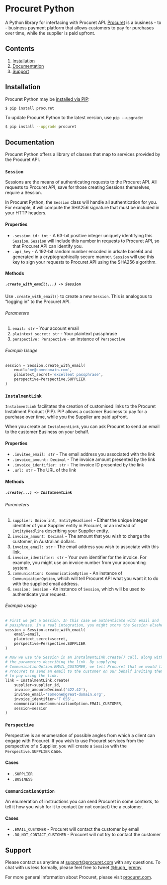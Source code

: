 # Procuret Python

A Python library for interfacing with Procuret API.
[Procuret](https://procuret.com) is a
business - to - business payment platform that allows customers to pay
for purchases over time, while the supplier is paid upfront.

## Contents

1. [Installation](#installation)
2. [Documentation](#documentation)
3. [Support](#support)

## Installation

Procuret Python may be [installed via PIP](https://pypi.org/project/procuret):

```bash
$ pip install procuret
```

To update Procuret Python to the latest version, use `pip --upgrade`:

```bash
$ pip install --upgrade procuret
```

## Documentation

Procuret Python offers a library of classes that map to services provided
by the Procuret API.

### `Session`

Sessions are the means of authenticating requests to the Procuret API. All
requests to Procuret API, save for those creating Sessions themselves, require
a Session.

In Procuret Python, the `Session` class will handle all authentication for you.
For example, it will compute the SHA256 signature that must be included
in your HTTP headers.

#### Properties

- `.session_id: int` - A 63-bit positive integer uniquely identifying this
`Session`. `Session` will include this number in requests to Procuret API, so
that Procuret API can identify you.
- `.api_key` - A 192-bit random number encoded in urlsafe base64 and generated
in a cryptographically secure manner. `Session` will use this key to sign your
requests to Procuret API using the SHA256 algorithm.

#### Methods

##### `.create_with_email(...) -> Session`

Use `.create_with_email()` to create a new `Session`. This is analogous to
"logging in" to the Procuret API.

###### Parameters

1. `email: str` - Your account email
2. `plaintext_secret: str` - Your plaintext passphrase
3. `perspective: Perspective` - an instance of `Perspective`

###### Example Usage

```python
session = Session.create_with_email(
    email='me@somedomain.com',
    plaintext_secret='excellent passphrase',
    perspective=Perspective.SUPPLIER
)
```

### `InstalmentLink`

`InstalmentLink` facilitates the creation of customised links to the Procuret
Instalment Product (PIP). PIP allows a customer Business to pay for a purchase
over time, while you the Supplier are paid upfront.

When you create an `InstalmentLink`, you can ask Procuret to send an email
to the customer Business on your behalf.

#### Properties

- `.invitee_email: str` - The email address you associated with the link
- `.invoice_amount: Decimal` - The invoice amount presented by the link
- `.invoice_identifier: str` - The invoice ID presented by the link
- `.url: str` - The URL of the link

#### Methods

##### `.create(...) -> InstalmentLink`

###### Parameters

1. `supplier: Union[int, EntityHeadline]` - Either the unique integer
identifier of your Supplier entity in Procuret, or an instead of
`EntityHeadline` describing your Supplier entity.
2. `invoice_amount: Decimal` - The amount that you wish to charge the customer,
in Australian dollars.
3. `invoice_email: str` - The email address you wish to associate with this
link.
4. `invoice_identifier: str` - Your own identifier for the invoice. For
example, you might use an invoice number from your accounting system.
5. `communication: CommunicationOption` - An instance of `CommunicationOption`,
which will tell Procuret API what you want it to do with the supplied email
address.
6. `session: Session` - An instance of `Session`, which will be used to
authenticate your request.

###### Example usage

```python
# First we get a Session. In this case we authenticate with email and
# passphrase. In a real integration, you might store the Session elsehwhere.
session = Session.create_with_email(
    email=email,
    plaintext_secret=secret,
    perspective=Perspective.SUPPLIER
)

# Now we use the Session in an InstalmentLink.create() call, along with
# the parameters describing the link. By supplying
# CommunicationOption.EMAIL_CUSTOMER, we tell Procuret that we would like
# Procuret to send an email to the customer on our behalf inviting them
# to pay using the link.
link = InstalmentLink.create(
    supplier=supplier_id,
    invoice_amount=Decimal('422.42'),
    invitee_email='someone@great-domain.org',
    invoice_identifier='T 055',
    communication=CommunicationOption.EMAIL_CUSTOMER,
    session=session
)
```

### `Perspective`

Perspective is an enumeration of possible angles from which a client
can engage with Procuret. If you wish to use Procuret services from
the perspective of a Supplier, you will create a `Session` with the
`Perspective.SUPPLIER` case.

#### Cases

- `.SUPPLIER`
- `.BUSINESS`

### `CommunicationOption`

An enumeration of instructions you can send Procuret in some contexts, to
tell it how you wish for it to contact (or not contact) the a customer.

#### Cases

- `.EMAIL_CUSTOMER` - Procuret will contact the customer by email
- `.DO_NOT_CONTACT_CUSTOMER` - Procuret will not try to contact the customer


## Support

Please contact us anytime at [support@procuret.com](mailto:support@procuet.com)
with any questions. To chat with us less formally, please feel free to tweet
[@hugh_jeremy](https://twitter.com/hugh_jeremy).

For more general information about Procuret, please visit
[procuret.com](https://procuret.com).
